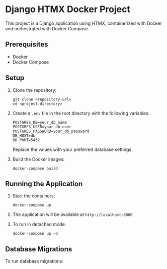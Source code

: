 # Django HTMX Docker Project

This project is a Django application using HTMX, containerized with Docker and orchestrated with Docker Compose.

## Prerequisites

- Docker
- Docker Compose

## Setup

1. Clone the repository:
   ```
   git clone <repository-url>
   cd <project-directory>
   ```

2. Create a `.env` file in the root directory with the following variables:
   ```
   POSTGRES_DB=your_db_name
   POSTGRES_USER=your_db_user
   POSTGRES_PASSWORD=your_db_password
   DB_HOST=db
   DB_PORT=5432
   ```
   Replace the values with your preferred database settings.

3. Build the Docker images:
   ```
   docker-compose build
   ```

## Running the Application

1. Start the containers:
   ```
   docker-compose up
   ```

2. The application will be available at `http://localhost:8000`

3. To run in detached mode:
   ```
   docker-compose up -d
   ```

## Database Migrations

To run database migrations:
